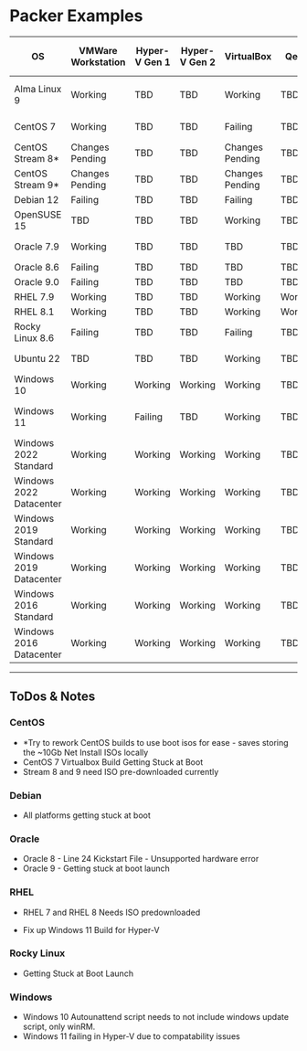 # Packer Examples

| OS                      | VMWare Workstation | Hyper-V Gen 1 | Hyper-V Gen 2 | VirtualBox      | Qemu    | Date Last Tested | Avg Build Time |
|-------------------------|--------------------|---------------|---------------|-----------------|---------|------------------|----------------|
| Alma Linux 9            | Working            | TBD           | TBD           | Working         | TBD     | 27/12/2023       | 15 - 30 mins   |
| CentOS 7                | Working            | TBD           | TBD           | Failing         | TBD     | 27/12/2023       | 22 mins        |
| CentOS Stream 8*        | Changes Pending    | TBD           | TBD           | Changes Pending | TBD     | 16/09/2023       |                |
| CentOS Stream 9*        | Changes Pending    | TBD           | TBD           | Changes Pending | TBD     | 16/09/2023       |                |
| Debian 12               | Failing            | TBD           | TBD           | Failing         | TBD     | 27/12/2023       |                |
| OpenSUSE 15             | TBD                | TBD           | TBD           | Working         | TBD     | 27/12/2023       | 17 mins        |
| Oracle 7.9              | Working            | TBD           | TBD           | TBD             | TBD     | 27/12/2023       | 25 mins        |
| Oracle 8.6              | Failing            | TBD           | TBD           | TBD             | TBD     | 27/12/2023       |                |
| Oracle 9.0              | Failing            | TBD           | TBD           | TBD             | TBD     | 27/12/2023       |                |
| RHEL 7.9                | Working            | TBD           | TBD           | Working         | Working | 16/09/2023       |                |
| RHEL 8.1                | Working            | TBD           | TBD           | Working         | Working | 16/09/2023       |                |
| Rocky Linux 8.6         | Failing            | TBD           | TBD           | Failing         | TBD     | 27/12/2023       |                |
| Ubuntu 22               | TBD                | TBD           | TBD           | Working         | TBD     | 27/12/2023       | 35 mins        |
| Windows 10              | Working            | Working       | Working       | Working         | TBD     | 28/12/2023       | 45mins - 1hr   |
| Windows 11              | Working            | Failing       | TBD           | Working         | TBD     | 28/12/2023       | 12 - 45 mins   |
| Windows 2022 Standard   | Working            | Working       | Working       | Working         | TBD     | 28/12/2023       | 10 - 20 mins   |
| Windows 2022 Datacenter | Working            | Working       | Working       | Working         | TBD     | 28/12/2023       | 10 - 20 mins   |
| Windows 2019 Standard   | Working            | Working       | Working       | Working         | TBD     | 28/12/2023       | 10 - 20 mins   |
| Windows 2019 Datacenter | Working            | Working       | Working       | Working         | TBD     | 28/12/2023       | 10 - 20 mins   |
| Windows 2016 Standard   | Working            | Working       | Working       | Working         | TBD     | 28/12/2023       | 10 - 20 mins   |
| Windows 2016 Datacenter | Working            | Working       | Working       | Working         | TBD     | 28/12/2023       | 10 - 20 mins   |

---

## ToDos & Notes

### CentOS

- *Try to rework CentOS builds to use boot isos for ease - saves storing the ~10Gb Net Install ISOs locally
- CentOS 7 Virtualbox Build Getting Stuck at Boot
- Stream 8 and 9 need ISO pre-downloaded currently

### Debian

- All platforms getting stuck at boot

### Oracle

- Oracle 8 - Line 24 Kickstart File - Unsupported hardware error
- Oracle 9 - Getting stuck at boot launch

### RHEL

- RHEL 7 and RHEL 8 Needs ISO predownloaded

- Fix up Windows 11 Build for Hyper-V

### Rocky Linux

- Getting Stuck at Boot Launch

### Windows

- Windows 10 Autounattend script needs to not include windows update script, only winRM.
- Windows 11 failing in Hyper-V  due to compatability issues